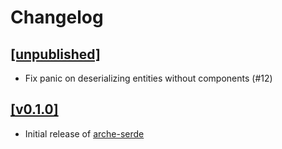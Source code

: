 # Changelog

## [[unpublished]](https://github.com/mlange-42/arche/compare/v0.1.0...main)

* Fix panic on deserializing entities without components (#12)

## [[v0.1.0]](https://github.com/mlange-42/arche-serde/commits/v0.1.0/)

* Initial release of [arche-serde](https://github.com/mlange-42/arche-serde)
